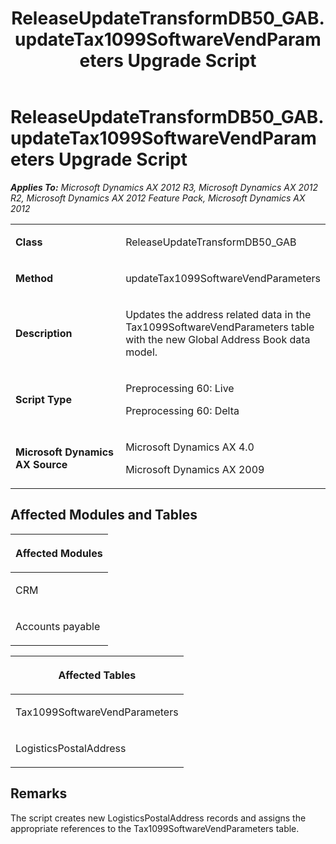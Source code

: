 ﻿---
title: ReleaseUpdateTransformDB50_GAB.updateTax1099SoftwareVendParameters Upgrade Script
TOCTitle: ReleaseUpdateTransformDB50_GAB.updateTax1099SoftwareVendParameters Upgrade Script
ms:assetid: 53aa374f-0040-273e-b1c3-4e14a5dc8c13
ms:mtpsurl: https://msdn.microsoft.com/en-us/library/JJ736123(v=AX.60)
ms:contentKeyID: 49708299
ms.date: 05/18/2015
mtps_version: v=AX.60
---

# ReleaseUpdateTransformDB50\_GAB.updateTax1099SoftwareVendParameters Upgrade Script 


_**Applies To:** Microsoft Dynamics AX 2012 R3, Microsoft Dynamics AX 2012 R2, Microsoft Dynamics AX 2012 Feature Pack, Microsoft Dynamics AX 2012_

<table>
<colgroup>
<col style="width: 50%" />
<col style="width: 50%" />
</colgroup>
<tbody>
<tr class="odd">
<td><p><strong>Class</strong></p></td>
<td><p>ReleaseUpdateTransformDB50_GAB</p></td>
</tr>
<tr class="even">
<td><p><strong>Method</strong></p></td>
<td><p>updateTax1099SoftwareVendParameters</p></td>
</tr>
<tr class="odd">
<td><p><strong>Description</strong></p></td>
<td><p>Updates the address related data in the Tax1099SoftwareVendParameters table with the new Global Address Book data model.</p></td>
</tr>
<tr class="even">
<td><p><strong>Script Type</strong></p></td>
<td><p>Preprocessing 60: Live</p>
<p>Preprocessing 60: Delta</p></td>
</tr>
<tr class="odd">
<td><p><strong>Microsoft Dynamics AX Source</strong></p></td>
<td><p>Microsoft Dynamics AX 4.0</p>
<p>Microsoft Dynamics AX 2009</p></td>
</tr>
</tbody>
</table>


## Affected Modules and Tables

<table>
<colgroup>
<col style="width: 100%" />
</colgroup>
<thead>
<tr class="header">
<th><p>Affected Modules</p></th>
</tr>
</thead>
<tbody>
<tr class="odd">
<td><p>CRM</p></td>
</tr>
<tr class="even">
<td><p>Accounts payable</p></td>
</tr>
</tbody>
</table>


<table>
<colgroup>
<col style="width: 100%" />
</colgroup>
<thead>
<tr class="header">
<th><p>Affected Tables</p></th>
</tr>
</thead>
<tbody>
<tr class="odd">
<td><p>Tax1099SoftwareVendParameters</p></td>
</tr>
<tr class="even">
<td><p>LogisticsPostalAddress</p></td>
</tr>
</tbody>
</table>


## Remarks

The script creates new LogisticsPostalAddress records and assigns the appropriate references to the Tax1099SoftwareVendParameters table.

  


